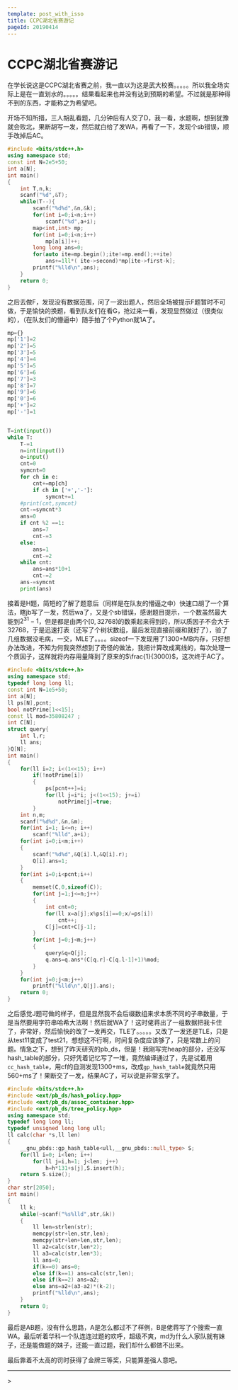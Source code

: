 ```yaml
---
template: post_with_isso
title: CCPC湖北省赛游记
pageId: 20190414
---
```


# CCPC湖北省赛游记

在学长说这是CCPC湖北省赛之前，我一直以为这是武大校赛。。。。。所以我全场实际上是在一直划水的。。。。。结果看起来也并没有达到预期的希望。不过就是那种得不到的东西，才能称之为希望吧。

开场不知所措，三人胡乱看题，几分钟后有人交了D，我一看，水题啊，想到犹豫就会败北，果断胡写一发，然后就白给了发WA，再看了一下，发现个sb错误，顺手改掉后AC。

```cpp
#include <bits/stdc++.h>
using namespace std;
const int N=2e5+50;
int a[N];
int main()
{
    int T,n,k;
    scanf("%d",&T);
    while(T--){
        scanf("%d%d",&n,&k);
        for(int i=0;i<n;i++)
            scanf("%d",a+i);
        map<int,int> mp;
        for(int i=0;i<n;i++)
            mp[a[i]]++;
        long long ans=0;
        for(auto ite=mp.begin();ite!=mp.end();++ite)
            ans+=1ll*( ite->second)*mp[ite->first-k];
        printf("%lld\n",ans);
    }
    return 0;
}
```

之后去做F，发现没有数据范围，问了一波出题人，然后全场被提示F题暂时不可做，于是愉快的换题，看到队友们在看G，抢过来一看，发现显然做过（很类似的），（在队友们的懵逼中）随手拍了个Python就1A了。

```python
mp={}
mp['1']=2
mp['2']=5
mp['3']=5
mp['4']=4
mp['5']=5
mp['6']=6
mp['7']=3
mp['8']=7
mp['9']=6
mp['0']=6
mp['+']=2
mp['-']=1


T=int(input())
while T:
    T-=1
    n=int(input())
    e=input()
    cnt=0
    symcnt=0
    for ch in e:
        cnt+=mp[ch]
        if ch in ['+','-']:
            symcnt+=1
    #print(cnt,symcnt)
    cnt-=symcnt*3
    ans=0
    if cnt %2 ==1:
        ans=7
        cnt-=3
    else:
        ans=1
        cnt-=2
    while cnt:
        ans=ans*10+1
        cnt-=2
    ans-=symcnt
    print(ans)
```

接着是H题，简短的了解了题意后（同样是在队友的懵逼之中）快速口胡了一个算法，瞎jb写了一发，然后wa了，又是个sb错误，感谢题目提示，一个数虽然最大能到$2^{31}-1$，但是都是由两个$[0,32768)$的数乘起来得到的，所以质因子不会大于32768，于是迅速打表（还写了个树状数组，最后发现直接前缀和就好了），验了几组数据没毛病，一交，MLE了。。。。sizeof一下发现用了1300+MB内存，只好想办法改进，不知为何我突然想到了奇怪的做法，我把计算改成离线的，每次处理一个质因子，这样就将内存用量降到了原来的$\frac{1}{3000}$，这次终于AC了。

```cpp
#include <bits/stdc++.h>
using namespace std;
typedef long long ll;
const int N=1e5+50;
int a[N];
ll ps[N],pcnt;
bool notPrime[1<<15];
const ll mod=35808247 ;
int C[N];
struct query{
    int l,r;
    ll ans;
}Q[N];
int main()
{
    for(ll i=2; i<(1<<15); i++)
        if(!notPrime[i])
        {
            ps[pcnt++]=i;
            for(ll j=i*i; j<(1<<15); j+=i)
                notPrime[j]=true;
        }
    int n,m;
    scanf("%d%d",&n,&m);
    for(int i=1; i<=n; i++)
        scanf("%lld",a+i);
    for(int i=0;i<m;i++)
    {
        scanf("%d%d",&Q[i].l,&Q[i].r);
        Q[i].ans=1;
    }
    for(int i=0;i<pcnt;i++)
    {
        memset(C,0,sizeof(C));
        for(int j=1;j<=n;j++)
        {
            int cnt=0;
            for(ll x=a[j];x%ps[i]==0;x/=ps[i])
                cnt++;
            C[j]=cnt+C[j-1];
        }
        for(int j=0;j<m;j++)
        {
            query&q=Q[j];
            q.ans=q.ans*(C[q.r]-C[q.l-1]+1)%mod;
        }
    }
    for(int j=0;j<m;j++)
        printf("%lld\n",Q[j].ans);
    return 0;
}
```

之后感觉J题可做的样子，但是显然我不会后缀数组来求本质不同的子串数量，于是当然要用字符串哈希大法啊！然后就WA了！这时佬蒋出了一组数据把我卡住了，非常好，然后愉快的改了一发再交，TLE了。。。。。又改了一发还是TLE，只是从test11变成了test21，想想这不行啊，时间复杂度应该够了，只是常数上的问题。情急之下，想到了昨天研究的pb_ds，但是！我刚写完heap的部分，还没写hash_table的部分，只好凭着记忆写了一堆，竟然编译通过了，先是试着用`cc_hash_table`，用cf的自测发现1300+ms，改成`gp_hash_table`就竟然只用560+ms了！果断交了一发，结果AC了，可以说是非常玄学了。

```cpp
#include <bits/stdc++.h>
#include <ext/pb_ds/hash_policy.hpp>
#include <ext/pb_ds/assoc_container.hpp>
#include <ext/pb_ds/tree_policy.hpp>
using namespace std;
typedef long long ll;
typedef unsigned long long ull;
ll calc(char *s,ll len)
{
    __gnu_pbds::gp_hash_table<ull,__gnu_pbds::null_type> S;
    for(ll i=0; i<len; i++)
        for(ll j=i,h=1; j<len; j++)
            h=h*131+s[j],S.insert(h);
    return S.size();
}
char str[2050];
int main()
{
    ll k;
    while(~scanf("%s%lld",str,&k))
    {
        ll len=strlen(str);
        memcpy(str+len,str,len);
        memcpy(str+len+len,str,len);
        ll a2=calc(str,len*2);
        ll a3=calc(str,len*3);
        ll ans=0;
        if(k==0) ans=0;
        else if(k==1) ans=calc(str,len);
        else if(k==2) ans=a2;
        else ans=a2+(a3-a2)*(k-2);
        printf("%lld\n",ans);
    }
    return 0;
}
```

最后是AB题，没有什么思路，A是怎么都过不了样例，B是佬蒋写了个搜索一直WA。最后听着华科一个队连连过题的欢呼，超级不爽，md为什么人家队就有妹子，还是能做题的妹子，还能一直过题，我们却什么都做不出来。

最后靠着不太高的罚时获得了金牌三等奖，只能算差强人意吧。

<hr />
> <span id='poem'></span>

<div id="__comment"></div>
<script>$(function(){$.ajax('/api/poem?rnd='+Date.now()+Math.random()).done(function(data){$('#poem').text(data);});});</script>
